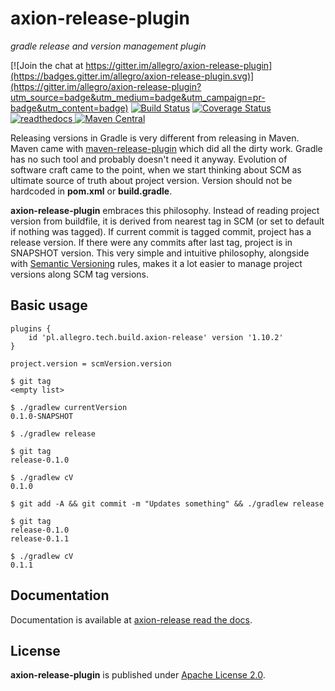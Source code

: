 axion-release-plugin
====

*gradle release and version management plugin*

[![Join the chat at https://gitter.im/allegro/axion-release-plugin](https://badges.gitter.im/allegro/axion-release-plugin.svg)](https://gitter.im/allegro/axion-release-plugin?utm_source=badge&utm_medium=badge&utm_campaign=pr-badge&utm_content=badge)
[![Build Status](https://travis-ci.org/allegro/axion-release-plugin.svg?branch=master)](https://travis-ci.org/allegro/axion-release-plugin)
[![Coverage Status](https://coveralls.io/repos/allegro/axion-release-plugin/badge.svg?branch=development)](https://coveralls.io/r/allegro/axion-release-plugin)
[![readthedocs](https://readthedocs.org/projects/axion-release-plugin/badge/?version=latest) ](http://axion-release-plugin.readthedocs.org/en/latest/)
[![Maven Central](https://maven-badges.herokuapp.com/maven-central/pl.allegro.tech.build/axion-release-plugin/badge.svg?style=flat)](https://maven-badges.herokuapp.com/maven-central/pl.allegro.tech.build/axion-release-plugin)

Releasing versions in Gradle is very different from releasing in Maven. Maven came with
[maven-release-plugin](http://maven.apache.org/maven-release/maven-release-plugin/) which
did all the dirty work. Gradle has no such tool and probably doesn't need it anyway. Evolution of software craft came
to the point, when we start thinking about SCM as ultimate source of truth about project version. Version should not be
hardcoded in **pom.xml** or **build.gradle**.

**axion-release-plugin** embraces this philosophy. Instead of reading project version from buildfile, it is derived
from nearest tag in SCM (or set to default if nothing was tagged). If current commit is tagged commit, project has
a release version. If there were any commits after last tag, project is in SNAPSHOT version. This very simple and
intuitive philosophy, alongside with [Semantic Versioning](http://semver.org/) rules, makes it a lot easier to manage
project versions along SCM tag versions.

## Basic usage

```
plugins {
    id 'pl.allegro.tech.build.axion-release' version '1.10.2'
}

project.version = scmVersion.version
```

```
$ git tag
<empty list>

$ ./gradlew currentVersion
0.1.0-SNAPSHOT

$ ./gradlew release

$ git tag
release-0.1.0

$ ./gradlew cV
0.1.0

$ git add -A && git commit -m "Updates something" && ./gradlew release

$ git tag
release-0.1.0
release-0.1.1

$ ./gradlew cV
0.1.1
```

## Documentation

Documentation is available at [axion-release read the docs](https://readthedocs.org/docs/axion-release-plugin/en/latest).

## License

**axion-release-plugin** is published under [Apache License 2.0](http://www.apache.org/licenses/LICENSE-2.0).
